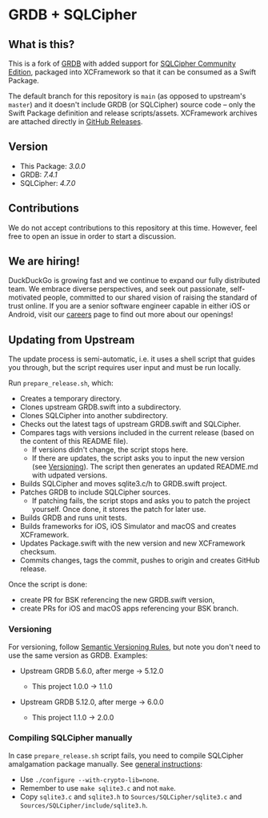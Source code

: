 # GRDB + SQLCipher 

## What is this?
This is a fork of [GRDB](https://github.com/groue/GRDB.swift) with added support for [SQLCipher Community Edition](https://www.zetetic.net/sqlcipher/open-source/), packaged into XCFramework so that it can be consumed as a Swift Package.

The default branch for this repository is `main` (as opposed to upstream's `master`) and it doesn't include GRDB (or SQLCipher) source code – only the Swift Package definition and release scripts/assets. XCFramework archives are attached directly in [GitHub Releases](https://github.com/duckduckgo/GRDB.swift/releases).

## Version

* This Package: *3.0.0*
* GRDB: *7.4.1*
* SQLCipher: *4.7.0*

## Contributions
We do not accept contributions to this repository at this time.  However, feel free to open an issue in order to start a discussion.

## We are hiring!
DuckDuckGo is growing fast and we continue to expand our fully distributed team. We embrace diverse perspectives, and seek out passionate, self-motivated people, committed to our shared vision of raising the standard of trust online. If you are a senior software engineer capable in either iOS or Android, visit our [careers](https://duckduckgo.com/hiring/#open) page to find out more about our openings!

## Updating from Upstream

The update process is semi-automatic, i.e. it uses a shell script that guides you through, but the script requires user input and must be run locally.

Run `prepare_release.sh`, which:

* Creates a temporary directory.
* Clones upstream GRDB.swift into a subdirectory.
* Clones SQLCipher into another subdirectory.
* Checks out the latest tags of upstream GRDB.swift and SQLCipher.
* Compares tags with versions included in the current release (based on the content of this README file).
  * If versions didn't change, the script stops here.
  * If there are updates, the script asks you to input the new version (see [Versioning](#versioning)). The script then generates an updated README.md with udpated versions.
* Builds SQLCipher and moves sqlite3.c/h to GRDB.swift project.
* Patches GRDB to include SQLCipher sources.
  * If patching fails, the script stops and asks you to patch the project yourself. Once done, it stores the patch for later use.
* Builds GRDB and runs unit tests.
* Builds frameworks for iOS, iOS Simulator and macOS and creates XCFramework.
* Updates Package.swift with the new version and new XCFramework checksum.
* Commits changes, tags the commit, pushes to origin and creates GitHub release.

Once the script is done:
* create PR for BSK referencing the new GRDB.swift version,
* create PRs for iOS and macOS apps referencing your BSK branch.

### Versioning

For versioning, follow [Semantic Versioning Rules](https://semver.org), but note you don't need
to use the same version as GRDB. Examples:

* Upstream GRDB 5.6.0, after merge -> 5.12.0
  * This project 1.0.0 -> 1.1.0

* Upstream GRDB 5.12.0, after merge -> 6.0.0
  * This project 1.1.0 -> 2.0.0

### Compiling SQLCipher manually

In case `prepare_release.sh` script fails, you need to compile SQLCipher amalgamation package
manually. See [general instructions](https://github.com/sqlcipher/sqlcipher#compiling-for-unix-like-systems):

* Use `./configure --with-crypto-lib=none`.
* Remember to use `make sqlite3.c` and not `make`.
* Copy `sqlite3.c` and `sqlite3.h` to `Sources/SQLCipher/sqlite3.c` and `Sources/SQLCipher/include/sqlite3.h`.
